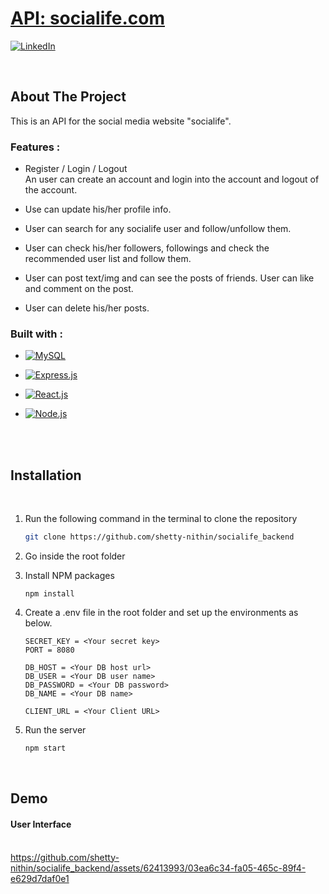 # [API: socialife.com]()

[![LinkedIn][linkedin-shield]][linkedin-url]

<br/>

## About The Project
This is an API for the social media website "socialife".
<br/>

### Features : 
* Register / Login / Logout</br> An user can create an account and login into the account and logout of the account.

* Use can update his/her profile info.

* User can search for any socialife user and follow/unfollow them.

* User can check his/her followers, followings and check the recommended user list and follow them.

* User can post text/img and can see the posts of friends. User can like and comment on the post.

* User can delete his/her posts.

### Built with : 

* [![MySQL][MySQL]][MySQL-url]

* [![Express.js][Express.js]][Express-url]

* [![React.js][React.js]][React-url]

* [![Node.js][Node.js]][Node-url]
<br/>
<br/>

## Installation
<br/>

1. Run the following command in the terminal to clone the repository
   ```sh
   git clone https://github.com/shetty-nithin/socialife_backend
   ```

2. Go inside the root folder

3. Install NPM packages
   ```
   npm install
   ```
4. Create a .env file in the root folder and set up the environments as below.
   ```
   SECRET_KEY = <Your secret key>
   PORT = 8080

   DB_HOST = <Your DB host url>
   DB_USER = <Your DB user name>
   DB_PASSWORD = <Your DB password>
   DB_NAME = <Your DB name>

   CLIENT_URL = <Your Client URL>
   ```

5. Run the server
   ```javascript
   npm start
   ```
<br/>

## Demo

#### User Interface <br/><br/>
https://github.com/shetty-nithin/socialife_backend/assets/62413993/03ea6c34-fa05-465c-89f4-e629d7daf0e1


<!-- MARKDOWN LINKS -->
[forks-shield]: https://img.shields.io/github/forks/github_username/repo_name.svg?style=for-the-badge
[forks-url]: https://github.com/github_username/repo_name/network/members

[issues-shield]: https://img.shields.io/github/issues/github_username/repo_name.svg?style=for-the-badge
[issues-url]: https://github.com/github_username/repo_name/issues


[linkedin-shield]: https://img.shields.io/badge/-LinkedIn-black.svg?style=for-the-badge&logo=linkedin&colorB=0072b1
[linkedin-url]: https://www.linkedin.com/in/shetty-nithin/

[MySQL]: https://img.shields.io/badge/MySQL-F29111?style=for-the-badge&logo=mysql&logoColor=00758F
[MySQL-url]: https://www.mysql.com/

[Express.js]: https://img.shields.io/badge/Express.js-D1D3D4?style=for-the-badge&logo=express&logoColor=4FC08D
[Express-url]: https://expressjs.com/

[React.js]: https://img.shields.io/badge/React.js-FFFFFF?style=for-the-badge&logo=react&logoColor=20F0F7
[React-url]: https://reactjs.org/

[Node.js]: https://img.shields.io/badge/Node.js-215732?style=for-the-badge&logo=nodedotjs&logoColor=61DAFB
[Node-url]: https://nodejs.org/en/

